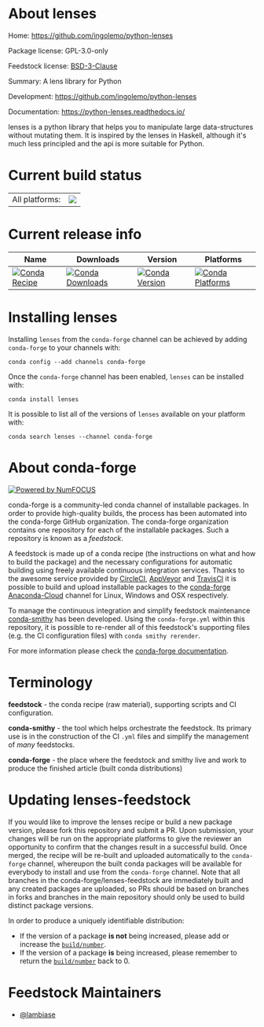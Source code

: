 About lenses
============

Home: https://github.com/ingolemo/python-lenses

Package license: GPL-3.0-only

Feedstock license: [BSD-3-Clause](https://github.com/conda-forge/lenses-feedstock/blob/master/LICENSE.txt)

Summary: A lens library for Python

Development: https://github.com/ingolemo/python-lenses

Documentation: https://python-lenses.readthedocs.io/

lenses is a python library that helps you to manipulate large
data-structures without mutating them. It is inspired by the
lenses in Haskell, although it's much less principled and the
api is more suitable for Python.


Current build status
====================


<table><tr><td>All platforms:</td>
    <td>
      <a href="https://dev.azure.com/conda-forge/feedstock-builds/_build/latest?definitionId=10918&branchName=master">
        <img src="https://dev.azure.com/conda-forge/feedstock-builds/_apis/build/status/lenses-feedstock?branchName=master">
      </a>
    </td>
  </tr>
</table>

Current release info
====================

| Name | Downloads | Version | Platforms |
| --- | --- | --- | --- |
| [![Conda Recipe](https://img.shields.io/badge/recipe-lenses-green.svg)](https://anaconda.org/conda-forge/lenses) | [![Conda Downloads](https://img.shields.io/conda/dn/conda-forge/lenses.svg)](https://anaconda.org/conda-forge/lenses) | [![Conda Version](https://img.shields.io/conda/vn/conda-forge/lenses.svg)](https://anaconda.org/conda-forge/lenses) | [![Conda Platforms](https://img.shields.io/conda/pn/conda-forge/lenses.svg)](https://anaconda.org/conda-forge/lenses) |

Installing lenses
=================

Installing `lenses` from the `conda-forge` channel can be achieved by adding `conda-forge` to your channels with:

```
conda config --add channels conda-forge
```

Once the `conda-forge` channel has been enabled, `lenses` can be installed with:

```
conda install lenses
```

It is possible to list all of the versions of `lenses` available on your platform with:

```
conda search lenses --channel conda-forge
```


About conda-forge
=================

[![Powered by NumFOCUS](https://img.shields.io/badge/powered%20by-NumFOCUS-orange.svg?style=flat&colorA=E1523D&colorB=007D8A)](http://numfocus.org)

conda-forge is a community-led conda channel of installable packages.
In order to provide high-quality builds, the process has been automated into the
conda-forge GitHub organization. The conda-forge organization contains one repository
for each of the installable packages. Such a repository is known as a *feedstock*.

A feedstock is made up of a conda recipe (the instructions on what and how to build
the package) and the necessary configurations for automatic building using freely
available continuous integration services. Thanks to the awesome service provided by
[CircleCI](https://circleci.com/), [AppVeyor](https://www.appveyor.com/)
and [TravisCI](https://travis-ci.com/) it is possible to build and upload installable
packages to the [conda-forge](https://anaconda.org/conda-forge)
[Anaconda-Cloud](https://anaconda.org/) channel for Linux, Windows and OSX respectively.

To manage the continuous integration and simplify feedstock maintenance
[conda-smithy](https://github.com/conda-forge/conda-smithy) has been developed.
Using the ``conda-forge.yml`` within this repository, it is possible to re-render all of
this feedstock's supporting files (e.g. the CI configuration files) with ``conda smithy rerender``.

For more information please check the [conda-forge documentation](https://conda-forge.org/docs/).

Terminology
===========

**feedstock** - the conda recipe (raw material), supporting scripts and CI configuration.

**conda-smithy** - the tool which helps orchestrate the feedstock.
                   Its primary use is in the construction of the CI ``.yml`` files
                   and simplify the management of *many* feedstocks.

**conda-forge** - the place where the feedstock and smithy live and work to
                  produce the finished article (built conda distributions)


Updating lenses-feedstock
=========================

If you would like to improve the lenses recipe or build a new
package version, please fork this repository and submit a PR. Upon submission,
your changes will be run on the appropriate platforms to give the reviewer an
opportunity to confirm that the changes result in a successful build. Once
merged, the recipe will be re-built and uploaded automatically to the
`conda-forge` channel, whereupon the built conda packages will be available for
everybody to install and use from the `conda-forge` channel.
Note that all branches in the conda-forge/lenses-feedstock are
immediately built and any created packages are uploaded, so PRs should be based
on branches in forks and branches in the main repository should only be used to
build distinct package versions.

In order to produce a uniquely identifiable distribution:
 * If the version of a package **is not** being increased, please add or increase
   the [``build/number``](https://conda.io/docs/user-guide/tasks/build-packages/define-metadata.html#build-number-and-string).
 * If the version of a package **is** being increased, please remember to return
   the [``build/number``](https://conda.io/docs/user-guide/tasks/build-packages/define-metadata.html#build-number-and-string)
   back to 0.

Feedstock Maintainers
=====================

* [@lambiase](https://github.com/lambiase/)

